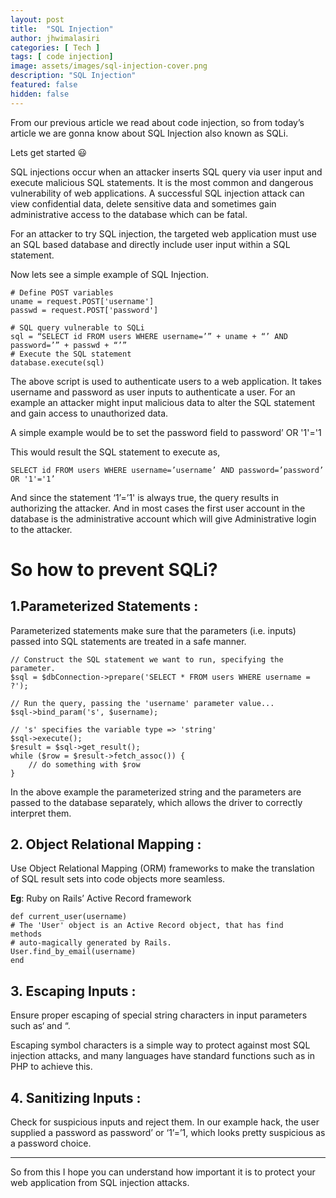 ```yaml
---
layout: post
title:  "SQL Injection"
author: jhwimalasiri
categories: [ Tech ]
tags: [ code injection]
image: assets/images/sql-injection-cover.png
description: "SQL Injection"
featured: false
hidden: false
---
```


From our previous article we read about code injection, so from today’s article we are gonna know about SQL Injection also known as SQLi.

Lets get started 😃

SQL injections occur when an attacker inserts SQL query via user input and execute malicious SQL statements. It is the most common and dangerous vulnerability of web applications. A successful SQL injection attack can view confidential data, delete sensitive data and sometimes gain administrative access to the database which can be fatal.

For an attacker to try SQL injection, the targeted web application must use an SQL based database and directly include user input within a SQL statement.

Now lets see a simple example of SQL Injection.

    # Define POST variables
    uname = request.POST['username']
    passwd = request.POST['password']

    # SQL query vulnerable to SQLi
    sql = “SELECT id FROM users WHERE username=’” + uname + “’ AND password=’” + passwd + “’”
    # Execute the SQL statement
    database.execute(sql)

The above script is used to authenticate users to a web application. It takes username and password as user inputs to authenticate a user. For an example an attacker might input malicious data to alter the SQL statement and gain access to unauthorized data.

A simple example would be to set the password field to password’ OR '1'='1

This would result the SQL statement to execute as,

    SELECT id FROM users WHERE username=’username’ AND password=’password’ OR '1'='1’  

And since the statement ‘1’=’1' is always true, the query results in authorizing the attacker. And in most cases the first user account in the database is the administrative account which will give Administrative login to the attacker.

# So how to prevent SQLi?

## 1.Parameterized Statements :

Parameterized statements make sure that the parameters (i.e. inputs) passed into SQL statements are treated in a safe manner.

    // Construct the SQL statement we want to run, specifying the parameter.
    $sql = $dbConnection->prepare('SELECT * FROM users WHERE username = ?');

    // Run the query, passing the 'username' parameter value...
    $sql->bind_param('s', $username); 

    // 's' specifies the variable type => 'string'
    $sql->execute();
    $result = $sql->get_result();
    while ($row = $result->fetch_assoc()) {
        // do something with $row
    }

In the above example the parameterized string and the parameters are passed to the database separately, which allows the driver to correctly interpret them.

## 2. Object Relational Mapping :

Use Object Relational Mapping (ORM) frameworks to make the translation of SQL result sets into code objects more seamless.

**Eg**: Ruby on Rails’ Active Record framework

    def current_user(username)
    # The 'User' object is an Active Record object, that has find          methods 
    # auto-magically generated by Rails.
    User.find_by_email(username)
    end

## 3. Escaping Inputs :

Ensure proper escaping of special string characters in input parameters such as‘ and “.

Escaping symbol characters is a simple way to protect against most SQL injection attacks, and many languages have standard functions such as in PHP to achieve this.

## 4. Sanitizing Inputs :

Check for suspicious inputs and reject them. In our example hack, the user supplied a password as password’ or ‘1’=’1, which looks pretty suspicious as a password choice.

***

So from this I hope you can understand how important it is to protect your web application from SQL injection attacks.

